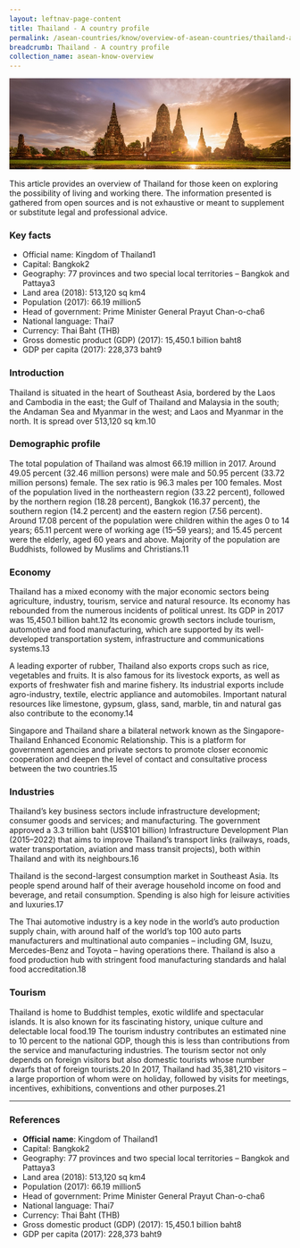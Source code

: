 ```yaml
---
layout: leftnav-page-content
title: Thailand - A country profile
permalink: /asean-countries/know/overview-of-asean-countries/thailand-a-country-profile/
breadcrumb: Thailand - A country profile
collection_name: asean-know-overview
---
```


<img src="/images/asean-countries/Thailand snapshot cover iso.jpg" alt="Thailand snapshot banner" style="width:800px;" />

This article provides an overview of Thailand for those keen on exploring the possibility of living and working there. The information presented is gathered from open sources and is not exhaustive or meant to supplement or substitute legal and professional advice.

### **Key facts**

- Official name: Kingdom of Thailand1
- Capital: Bangkok2
- Geography: 77 provinces and two special local territories – Bangkok and Pattaya3
- Land area (2018): 513,120 sq km4
- Population (2017): 66.19 million5
- Head of government: Prime Minister General Prayut Chan-o-cha6
- National language: Thai7
- Currency: Thai Baht (THB)
- Gross domestic product (GDP) (2017): 15,450.1 billion baht8
- GDP per capita (2017): 228,373 baht9

### **Introduction**

Thailand is situated in the heart of Southeast Asia, bordered by the Laos and Cambodia in the east; the Gulf of Thailand and Malaysia in the south; the Andaman Sea and Myanmar in the west; and Laos and Myanmar in the north. It is spread over 513,120 sq km.10

### **Demographic profile**

The total population of Thailand was almost 66.19 million in 2017. Around 49.05 percent (32.46 million persons) were male and 50.95 percent (33.72 million persons) female. The sex ratio is 96.3 males per 100 females. Most of the population lived in the northeastern region (33.22 percent), followed by the northern region (18.28 percent), Bangkok (16.37 percent), the southern region (14.2 percent) and the eastern region (7.56 percent). Around 17.08 percent of the population were children within the ages 0 to 14 years; 65.11 percent were of working age (15–59 years); and 15.45 percent were the elderly, aged 60 years and above. Majority of the population are Buddhists, followed by Muslims and Christians.11

### **Economy**

Thailand has a mixed economy with the major economic sectors being agriculture, industry, tourism, service and natural resource. Its economy has rebounded from the numerous incidents of political unrest. Its GDP in 2017 was 15,450.1 billion baht.12 Its economic growth sectors include tourism, automotive and food manufacturing, which are supported by its well-developed transportation system, infrastructure and communications systems.13

A leading exporter of rubber, Thailand also exports crops such as rice, vegetables and fruits. It is also famous for its livestock exports, as well as exports of freshwater fish and marine fishery. Its industrial exports include agro-industry, textile, electric appliance and automobiles. Important natural resources like limestone, gypsum, glass, sand, marble, tin and natural gas also contribute to the economy.14

Singapore and Thailand share a bilateral network known as the Singapore-Thailand Enhanced Economic Relationship. This is a platform for government agencies and private sectors to promote closer economic cooperation and deepen the level of contact and consultative process between the two countries.15

### **Industries**

Thailand’s key business sectors include infrastructure development; consumer goods and services; and manufacturing. The government approved a 3.3 trillion baht (US$101 billion) Infrastructure Development Plan (2015–2022) that aims to improve Thailand’s transport links (railways, roads, water transportation, aviation and mass transit projects), both within Thailand and with its neighbours.16

Thailand is the second-largest consumption market in Southeast Asia. Its people spend around half of their average household income on food and beverage, and retail consumption. Spending is also high for leisure activities and luxuries.17

The Thai automotive industry is a key node in the world’s auto production supply chain, with around half of the world’s top 100 auto parts manufacturers and multinational auto companies – including GM, Isuzu, Mercedes-Benz and Toyota – having operations there. Thailand is also a food production hub with stringent food manufacturing standards and halal food accreditation.18

### **Tourism**

Thailand is home to Buddhist temples, exotic wildlife and spectacular islands. It is also known for its fascinating history, unique culture and delectable local food.19 The tourism industry contributes an estimated nine to 10 percent to the national GDP, though this is less than contributions from the service and manufacturing industries. The tourism sector not only depends on foreign visitors but also domestic tourists whose number dwarfs that of foreign tourists.20 In 2017, Thailand had 35,381,210 visitors – a large proportion of whom were on holiday, followed by visits for meetings, incentives, exhibitions, conventions and other purposes.21



---

### **References**

- **Official** **name**: Kingdom of Thailand1
- Capital: Bangkok2
- Geography: 77 provinces and two special local territories – Bangkok and Pattaya3
- Land area (2018): 513,120 sq km4
- Population (2017): 66.19 million5
- Head of government: Prime Minister General Prayut Chan-o-cha6
- National language: Thai7
- Currency: Thai Baht (THB)
- Gross domestic product (GDP) (2017): 15,450.1 billion baht8
- GDP per capita (2017): 228,373 baht9